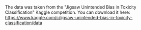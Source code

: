 The data was taken from the "Jigsaw Unintended Bias in Toxicity Classification" Kaggle competition.
You can download it here: https://www.kaggle.com/c/jigsaw-unintended-bias-in-toxicity-classification/data
